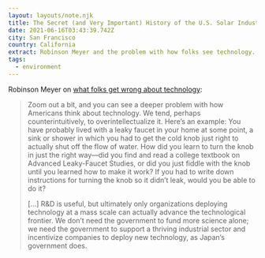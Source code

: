 ```yaml
---
layout: layouts/note.njk
title: The Secret (and Very Important) History of the U.S. Solar Industry
date: 2021-06-16T03:43:39.742Z
city: San Francisco
country: California
extract: Robinson Meyer and the problem with how folks see technology.
tags:
  - environment
---
```


Robinson Meyer on [what folks get wrong about technology](https://www.theatlantic.com/science/archive/2021/06/why-the-us-doesnt-really-make-solar-panels-anymore-industrial-policy/619213/):

> Zoom out a bit, and you can see a deeper problem with how Americans think about technology. We tend, perhaps counterintuitively, to overintellectualize it. Here’s an example: You have probably lived with a leaky faucet in your home at some point, a sink or shower in which you had to get the cold knob just right to actually shut off the flow of water. How did you learn to turn the knob in just the right way—did you find and read a college textbook on Advanced Leaky-Faucet Studies, or did you just fiddle with the knob until you learned how to make it work? If you had to write down instructions for turning the knob so it didn’t leak, would you be able to do it?
>
> […] R&D is useful, but ultimately only organizations deploying technology at a mass scale can actually advance the technological frontier. We don’t need the government to fund more science alone; we need the government to support a thriving industrial sector and incentivize companies to deploy new technology, as Japan’s government does.
